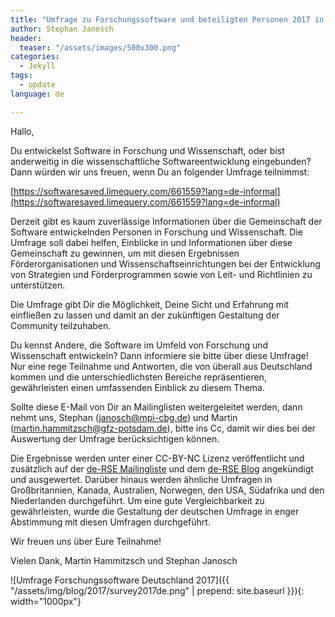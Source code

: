 ```yaml
---
title: "Umfrage zu Forschungssoftware und beteiligten Personen 2017 in Deutschland - #deRSEsurvey2017"
author: Stephan Janosch
header:
  teaser: "/assets/images/500x300.png"
categories: 
  - Jekyll
tags:
  - update
language: de

---
```

Hallo,

Du entwickelst Software in Forschung und Wissenschaft, oder bist
anderweitig in die wissenschaftliche Softwareentwicklung eingebunden?
Dann würden wir uns freuen, wenn Du an folgender Umfrage teilnimmst:

[https://softwaresaved.limequery.com/661559?lang=de-informal](https://softwaresaved.limequery.com/661559?lang=de-informal)

Derzeit gibt es kaum zuverlässige Informationen über die Gemeinschaft
der Software entwickelnden Personen in Forschung und Wissenschaft. Die
Umfrage soll dabei helfen, Einblicke in und Informationen über diese
Gemeinschaft zu gewinnen, um mit diesen Ergebnissen Förderorganisationen
und Wissenschaftseinrichtungen bei der Entwicklung von Strategien und
Förderprogrammen sowie von Leit- und Richtlinien zu unterstützen.

Die Umfrage gibt Dir die Möglichkeit, Deine Sicht und Erfahrung mit
einfließen zu lassen und damit an der zukünftigen Gestaltung der
Community teilzuhaben.

Du kennst Andere, die Software im Umfeld von Forschung und Wissenschaft
entwickeln? Dann informiere sie bitte über diese Umfrage! Nur eine rege
Teilnahme und Antworten, die von überall aus Deutschland kommen und die
unterschiedlichsten Bereiche repräsentieren, gewährleisten einen
umfassenden Einblick zu diesem Thema.

Sollte diese E-Mail von Dir an Mailinglisten weitergeleitet werden, dann
nehmt uns, Stephan (janosch@mpi-cbg.de) und Martin
(martin.hammitzsch@gfz-potsdam.de), bitte ins Cc, damit wir dies bei der
Auswertung der Umfrage berücksichtigen können.

Die Ergebnisse werden unter einer CC-BY-NC Lizenz veröffentlicht und
zusätzlich auf der [de-RSE Mailingliste](https://www.de-rse.org/de/join.html) und dem [de-RSE Blog](https://www.de-rse.org/de/blog.html)
angekündigt und ausgewertet. Darüber hinaus werden ähnliche Umfragen in
Großbritannien, Kanada, Australien, Norwegen, den USA, Südafrika und den
Niederlanden durchgeführt. Um eine gute Vergleichbarkeit zu
gewährleisten, wurde die Gestaltung der deutschen Umfrage in enger
Abstimmung mit diesen Umfragen durchgeführt.

Wir freuen uns über Eure Teilnahme!

Vielen Dank,
Martin Hammitzsch und Stephan Janosch

![Umfrage Forschungssoftware Deutschland 2017]({{ "/assets/img/blog/2017/survey2017de.png" | prepend: site.baseurl }}){: width="1000px"}